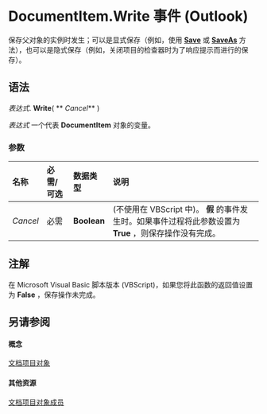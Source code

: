 
# DocumentItem.Write 事件 (Outlook)

保存父对象的实例时发生；可以是显式保存（例如，使用  **[Save](0cb1716d-6e53-6188-0feb-3c4ece9ab0a6.md)** 或 **[SaveAs](b9264e62-1302-617f-4c9d-74844c96a38d.md)** 方法），也可以是隐式保存（例如，关闭项目的检查器时为了响应提示而进行的保存）。


## 语法

 _表达式_. **Write**( ** _Cancel_** )

 _表达式_ 一个代表 **DocumentItem** 对象的变量。


### 参数



|**名称**|**必需/可选**|**数据类型**|**说明**|
|:-----|:-----|:-----|:-----|
| _Cancel_|必需|**Boolean**|(不使用在 VBScript 中)。 **假** 的事件发生时。如果事件过程将此参数设置为 **True** ，则保存操作没有完成。|

## 注解

在 Microsoft Visual Basic 脚本版本 (VBScript)，如果您将此函数的返回值设置为 **False** ，保存操作未完成。


## 另请参阅


#### 概念


[文档项目对象](7b0a6af0-6632-3ff6-841f-5b081d0d68d8.md)
#### 其他资源


[文档项目对象成员](2c6d563b-39cb-9cb3-3bfe-93fe595325cf.md)